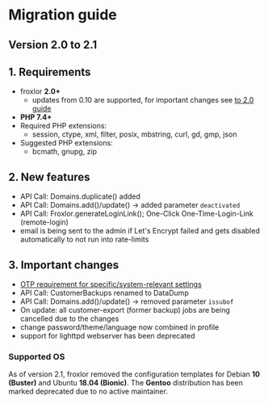 <script setup>

</script>
# Migration guide

## Version 2.0 to 2.1

## 1. Requirements

* froxlor **2.0+**
  * updates from 0.10 are supported, for important changes see [to 2.0 guide](2.0.html)
* **PHP 7.4+**
* Required PHP extensions:
  * session, ctype, xml, filter, posix, mbstring, curl, gd, gmp, json
* Suggested PHP extensions:
  * bcmath, gnupg, zip

## 2. New features

- API Call: Domains.duplicate() added
- API Call: Domains.add()/update() -> added parameter `deactivated`
- API Call: Froxlor.generateLoginLink(); One-Click One-Time-Login-Link (remote-login)
- email is being sent to the admin if Let's Encrypt failed and gets disabled automatically to not run into rate-limits

## 3. Important changes

- [OTP requirement for specific/system-relevant settings](../../admin-guide/settings/#_1-3-settings-that-require-otp-validation)
- API Call: CustomerBackups renamed to DataDump
- API Call: Domains.add()/update() -> removed parameter `issubof`
- On update: all customer-export (former backup) jobs are being cancelled due to the changes
- change password/theme/language now combined in profile
- support for lighttpd webserver has been deprecated

### Supported OS

As of version 2.1, froxlor removed the configuration templates for Debian __10 (Buster)__ and Ubuntu __18.04 (Bionic)__. The __Gentoo__ distribution has been marked deprecated due to no active maintainer.